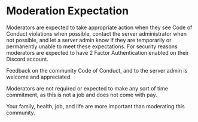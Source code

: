 # Moderation Expectation

Moderators are expected to take appropriate action when they see Code of Conduct violations when possible, contact the server administrator when not possible, and let a server admin know if they are temporarily or permanently unable to meet these expectations.
For security reasons moderators are expected to have 2 Factor Authentication enabled on their Discord account.

Feedback on the community Code of Conduct, and to the server admin is welcome and appreciated.

Moderators are not required or expected to make any sort of time commitment, as this is not a job and does not come with pay.

Your family, health, job, and life are more important than moderating this community.
